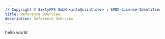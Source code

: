 ```yaml
---
// Copyright © SixtyFPS GmbH <info@slint.dev> ; SPDX-License-Identifier: MIT
title: Reference Overview
description: Reference Overview
---
```


hello world
